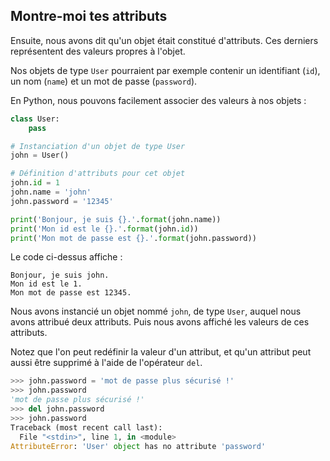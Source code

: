 ## Montre-moi tes attributs

Ensuite, nous avons dit qu'un objet était constitué d'attributs.
Ces derniers représentent des valeurs propres à l'objet.

Nos objets de type `User` pourraient par exemple contenir un identifiant (`id`), un nom (`name`) et un mot de passe (`password`).

En Python, nous pouvons facilement associer des valeurs à nos objets :

```python
class User:
    pass

# Instanciation d'un objet de type User
john = User()

# Définition d'attributs pour cet objet
john.id = 1
john.name = 'john'
john.password = '12345'

print('Bonjour, je suis {}.'.format(john.name))
print('Mon id est le {}.'.format(john.id))
print('Mon mot de passe est {}.'.format(john.password))
```

Le code ci-dessus affiche :

```text
Bonjour, je suis john.
Mon id est le 1.
Mon mot de passe est 12345.
```

Nous avons instancié un objet nommé `john`, de type `User`, auquel nous avons attribué deux attributs. Puis nous avons affiché les valeurs de ces attributs.

Notez que l'on peut redéfinir la valeur d'un attribut, et qu'un attribut peut aussi être supprimé à l'aide de l'opérateur `del`.

```python
>>> john.password = 'mot de passe plus sécurisé !'
>>> john.password
'mot de passe plus sécurisé !'
>>> del john.password
>>> john.password
Traceback (most recent call last):
  File "<stdin>", line 1, in <module>
AttributeError: 'User' object has no attribute 'password'
```
